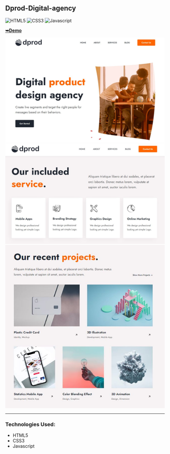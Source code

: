 ## Dprod-Digital-agency

![HTML5](https://img.shields.io/badge/html5-%2320232a.svg?style=for-the-badge&logo=html5&logoColor=%2361DAFB)
![CSS3](https://img.shields.io/badge/css3-%231572B6.svg?style=for-the-badge&logo=css3&logoColor=white)
![Javascript](https://img.shields.io/badge/javascript-%23323330.svg?style=for-the-badge&logo=react&logoColor=%23F7DF1E)

<a href="https://juliadooby.github.io/Dprod-Digital-agency/"><strong>➥Demo</strong></a>

<div align="center"><img src="https://github.com/juliaDooby/Dprod-Digital-agency/blob/main/Dprod_1.JPG" width="100%" height="20%"></img></div>
<div align="center"><img src="https://github.com/juliaDooby/Dprod-Digital-agency/blob/main/Dprod_2.JPG" width="100%" height="20%"></img></div>
<div align="center"><img src="https://github.com/juliaDooby/Dprod-Digital-agency/blob/main/Dprod_3.JPG" width="100%" height="20%"></img></div>

---

### Technologies Used:

* HTML5
* CSS3
* Javascript 
